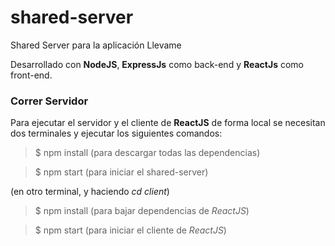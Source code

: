 # shared-server

Shared Server para la aplicación Llevame  

Desarrollado con **NodeJS**, **ExpressJs** como back-end y **ReactJs** como front-end.   

### Correr Servidor

Para ejecutar el servidor y el cliente de **ReactJS** de forma local se necesitan dos terminales y ejecutar los siguientes comandos:

> $ npm install (para descargar todas las dependencias)

> $ npm start (para iniciar el shared-server)

 (en otro terminal, y haciendo *cd client*)

> $ npm install (para bajar dependencias de *ReactJS*)

> $ npm start (para iniciar el cliente de *ReactJS*)

